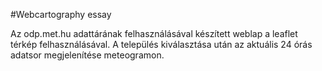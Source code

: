 #Webcartography essay

Az odp.met.hu adattárának felhasználásával készített weblap a leaflet térkép felhasználásával.
A település kiválasztása után az aktuális 24 órás adatsor megjelenítése meteogramon.
